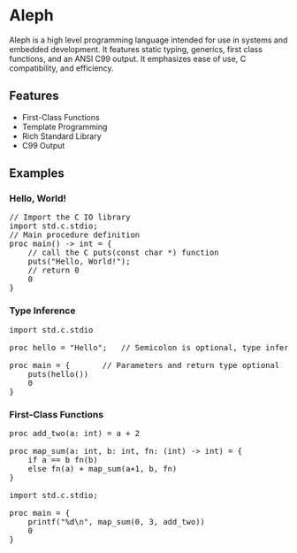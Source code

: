 # Aleph #

Aleph is a high level programming language intended for use in
systems and embedded development. It features static typing,
generics, first class functions, and an ANSI C99 output.
It emphasizes ease of use, C compatibility, and efficiency.

## Features ##
- First-Class Functions
- Template Programming
- Rich Standard Library
- C99 Output

## Examples ##

### Hello, World! ###
<pre>
// Import the C IO library
import std.c.stdio;
// Main procedure definition
proc main() -> int = {
    // call the C puts(const char *) function
    puts("Hello, World!");
    // return 0
    0
}
</pre>

### Type Inference ###
<pre>
import std.c.stdio

proc hello = "Hello";   // Semicolon is optional, type inferred as const char *

proc main = {       // Parameters and return type optional
    puts(hello())
    0
}
</pre>

### First-Class Functions ###
<pre>
proc add_two(a: int) = a + 2

proc map_sum(a: int, b: int, fn: (int) -> int) = {
    if a == b fn(b)
    else fn(a) + map_sum(a+1, b, fn)
}

import std.c.stdio;

proc main = {
    printf("%d\n", map_sum(0, 3, add_two))
    0
}
</pre>
